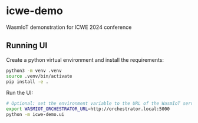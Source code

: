 # icwe-demo
WasmIoT demonstration for ICWE 2024 conference

## Running UI

Create a python virtual environment and install the requirements:
```bash
python3 -m venv .venv
source .venv/bin/activate
pip install -e .
```

Run the UI:
```bash
# Optional: set the environment variable to the URL of the WasmIoT server
export WASMIOT_ORCHESTRATOR_URL=http://orchestrator.local:5000
python -m icwe-demo.ui
```
